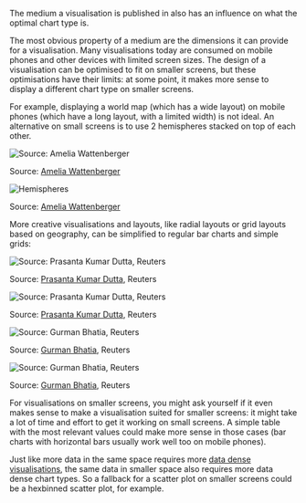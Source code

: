 The medium a visualisation is published in also has an influence on what the optimal chart type is.

The most obvious property of a medium are the dimensions it can provide for a visualisation. Many visualisations today are consumed on mobile phones and other devices with limited screen sizes. The design of a visualisation can be optimised to fit on smaller screens, but these optimisations have their limits: at some point, it makes more sense to display a different chart type on smaller screens.

For example, displaying a world map (which has a wide layout) on mobile phones (which have a long layout, with a limited width) is not ideal. An alternative on small screens is to use 2 hemispheres stacked on top of each other.

![Source: [Amelia Wattenberger](https://svelte.recipes/components/world-map/)](Choosing%20the%20right%20chart%20type%20for%20your%20story%20534c70625e194b62ad932d52825d1579/worldmap-wattenberger.png)

Source: [Amelia Wattenberger](https://svelte.recipes/components/world-map/)

<p class='center'>
<img src='Choosing%20the%20right%20chart%20type%20for%20your%20story%20534c70625e194b62ad932d52825d1579/hemispheres-wattenberger.png' alt='Hemispheres' class='max-400' />
</p>

Source: [Amelia Wattenberger](https://svelte.recipes/components/world-map/)

More creative visualisations and layouts, like radial layouts or grid layouts based on geography, can be simplified to regular bar charts and simple grids:

![Source: [Prasanta Kumar Dutta](https://twitter.com/Da_Pacific/status/1500890436529192961), Reuters](Choosing%20the%20right%20chart%20type%20for%20your%20story%20534c70625e194b62ad932d52825d1579/reuters-mobile-radial-to-bar.jpg)

Source: [Prasanta Kumar Dutta](https://twitter.com/Da_Pacific/status/1500890436529192961), Reuters

![Source: [Prasanta Kumar Dutta](https://twitter.com/Da_Pacific/status/1500890436529192961), Reuters](Choosing%20the%20right%20chart%20type%20for%20your%20story%20534c70625e194b62ad932d52825d1579/reuters-mobile-geogrid-to-grid.jpg)

Source: [Prasanta Kumar Dutta](https://twitter.com/Da_Pacific/status/1500890436529192961), Reuters

![Source: [Gurman Bhatia](https://www.gurmanbhatia.com/talk/2020/11/28/responsive-data-viz-phone.html), Reuters](Choosing%20the%20right%20chart%20type%20for%20your%20story%20534c70625e194b62ad932d52825d1579/reuters-people-to-bars.jpeg)

Source: [Gurman Bhatia](https://www.gurmanbhatia.com/talk/2020/11/28/responsive-data-viz-phone.html), Reuters

![Source: [Gurman Bhatia](https://www.gurmanbhatia.com/talk/2020/11/28/responsive-data-viz-phone.html), Reuters](Choosing%20the%20right%20chart%20type%20for%20your%20story%20534c70625e194b62ad932d52825d1579/reuters-people-to-bar-mobile.jpeg)

Source: [Gurman Bhatia](https://www.gurmanbhatia.com/talk/2020/11/28/responsive-data-viz-phone.html), Reuters

For visualisations on smaller screens, you might ask yourself if it even makes sense to make a visualisation suited for smaller screens: it might take a lot of time and effort to get it working on small screens. A simple table with the most relevant values could make more sense in those cases (bar charts with horizontal bars usually work well too on mobile phones).

Just like more data in the same space requires more <span class='internal-link'>[data dense visualisations](tag/high-data-density-visualisations)</span>, the same data in smaller space also requires more data dense chart types. So a fallback for a scatter plot on smaller screens could be a hexbinned scatter plot, for example.